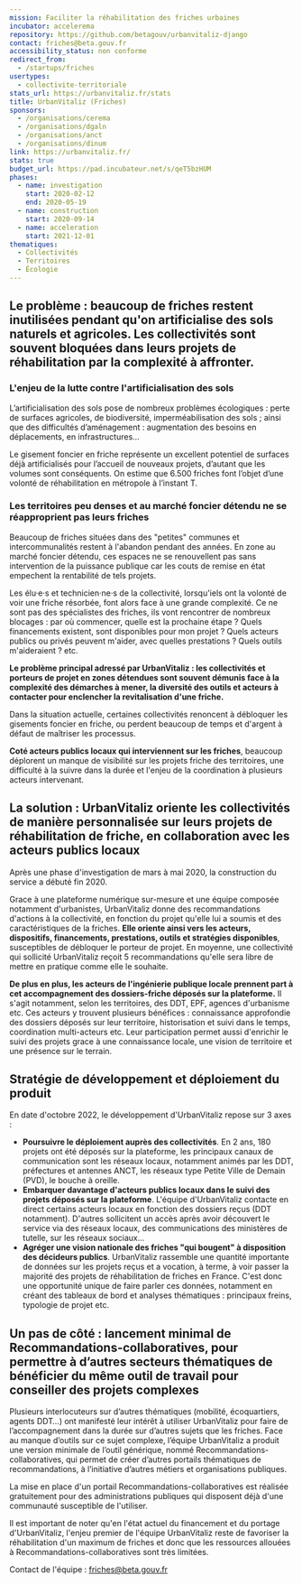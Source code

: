 ```yaml
---
mission: Faciliter la réhabilitation des friches urbaines
incubator: accelerema
repository: https://github.com/betagouv/urbanvitaliz-django
contact: friches@beta.gouv.fr
accessibility_status: non conforme
redirect_from:
  - /startups/friches
usertypes:
  - collectivite-territoriale
stats_url: https://urbanvitaliz.fr/stats
title: UrbanVitaliz (Friches)
sponsors:
  - /organisations/cerema
  - /organisations/dgaln
  - /organisations/anct
  - /organisations/dinum
link: https://urbanvitaliz.fr/
stats: true
budget_url: https://pad.incubateur.net/s/qeT5bzHUM
phases:
  - name: investigation
    start: 2020-02-12
    end: 2020-05-19
  - name: construction
    start: 2020-09-14
  - name: acceleration
    start: 2021-12-01
thematiques:
  - Collectivités
  - Territoires
  - Écologie
---
```

## Le problème : beaucoup de friches restent inutilisées pendant qu'on artificialise des sols naturels et agricoles. Les collectivités sont souvent bloquées dans leurs projets de réhabilitation par la complexité à affronter.

### L'enjeu de la lutte contre l'artificialisation des sols

L’artificialisation des sols pose de nombreux problèmes écologiques : perte de surfaces agricoles, de biodiversité, imperméabilisation des sols ; ainsi que des difficultés d’aménagement : augmentation des besoins en déplacements, en infrastructures… 

Le gisement foncier en friche représente un excellent potentiel de surfaces déjà artificialisés pour l’accueil de nouveaux projets, d’autant que les volumes sont conséquents. On estime que 6.500 friches font l’objet d’une volonté de réhabilitation en métropole à l’instant T.

### Les territoires peu denses et au marché foncier détendu ne se réapproprient pas leurs friches

Beaucoup de friches situées dans des "petites" communes et intercommunalités restent à l'abandon pendant des années. En zone au marché foncier détendu, ces espaces ne se renouvellent pas sans intervention de la puissance publique car les couts de remise en état empechent la rentabilité de tels projets.

Les élu·e·s et technicien·ne·s de la collectivité, lorsqu'iels ont la volonté de voir une friche résorbée, font alors face à une grande complexité. Ce ne sont pas des spécialistes des friches, ils vont rencontrer de nombreux blocages : par où commencer, quelle est la prochaine étape ? Quels financements existent, sont disponibles pour mon projet ? Quels acteurs publics ou privés peuvent m'aider, avec quelles prestations ? Quels outils m'aideraient ? etc.

**Le problème principal adressé par UrbanVitaliz :  les collectivités et porteurs de projet en zones détendues sont souvent démunis face à la complexité des démarches à mener, la diversité des outils et acteurs à contacter pour enclencher la revitalisation d'une friche.**

Dans la situation actuelle, certaines collectivités renoncent à débloquer les gisements foncier en friche, ou perdent beaucoup de temps et d'argent à défaut de maîtriser les processus.

**Coté acteurs publics locaux qui interviennent sur les friches**, beaucoup déplorent un manque de visibilité sur les projets friche des territoires, une difficulté à la suivre dans la durée et l'enjeu de la coordination à plusieurs acteurs intervenant.

## La solution : UrbanVitaliz oriente les collectivités de manière personnalisée sur leurs projets de réhabilitation de friche, en collaboration avec les acteurs publics locaux

Après une phase d'investigation de mars à mai 2020, la construction du service a débuté fin 2020.

Grace à une plateforme numérique sur-mesure et une équipe composée notamment d'urbanistes, UrbanVitaliz donne des recommandations d'actions à la collectivité, en fonction du projet qu'elle lui a soumis et des caractéristiques de la friches. **Elle oriente ainsi vers les acteurs, dispositifs, financements, prestations, outils et stratégies disponibles**, susceptibles de débloquer le porteur de projet. En moyenne, une collectivité qui sollicité UrbanVitaliz reçoit 5 recommandations qu'elle sera libre de mettre en pratique comme elle le souhaite.

**De plus en plus, les acteurs de l'ingénierie publique locale prennent part à cet accompagnement des dossiers-friche déposés sur la plateforme.** Il s'agit notamment, selon les territoires, des DDT, EPF, agences d'urbanisme etc. Ces acteurs y trouvent plusieurs bénéfices : connaissance approfondie des dossiers déposés sur leur territoire, historisation et suivi dans le temps, coordination multi-acteurs etc. Leur participation permet aussi d'enrichir le suivi des projets grace à une connaissance locale, une vision de territoire et une présence sur le terrain.

## Stratégie de développement et déploiement du produit

En date d'octobre 2022, le développement d'UrbanVitaliz repose sur 3 axes :

* **Poursuivre le déploiement auprès des collectivités**. En 2 ans, 180 projets ont été déposés sur la plateforme, les principaux canaux de communication sont les réseaux locaux, notamment animés par les DDT, préfectures et antennes ANCT, les réseaux type Petite Ville de Demain (PVD), le bouche à oreille.
* **Embarquer davantage d'acteurs publics locaux dans le suivi des projets déposés sur la plateforme**. L'équipe d'UrbanVitaliz contacte en direct certains acteurs locaux en fonction des dossiers reçus (DDT notamment). D'autres sollicitent un accès après avoir découvert le service via des réseaux locaux, des communications des ministères de tutelle, sur les réseaux sociaux...
* **Agréger une vision nationale des friches "qui bougent" à disposition des décideurs publics**. UrbanVitaliz rassemble une quantité importante de données sur les projets reçus et a vocation, à terme, à voir passer la majorité des projets de réhabilitation de friches en France. C'est donc une opportunité unique de faire parler ces données, notamment en créant des tableaux de bord et analyses thématiques : principaux freins, typologie de projet etc.

## Un pas de côté : lancement minimal de Recommandations-collaboratives, pour permettre à d’autres secteurs thématiques de bénéficier du même outil de travail pour conseiller des projets complexes

Plusieurs interlocuteurs sur d’autres thématiques (mobilité, écoquartiers, agents DDT…) ont manifesté leur intérêt à utiliser UrbanVitaliz pour faire de l’accompagnement dans la durée sur d’autres sujets que les friches. Face au manque d’outils sur ce sujet complexe, l’équipe UrbanVitaliz a produit une version minimale de l’outil générique, nommé Recommandations-collaboratives, qui permet de créer d’autres portails thématiques de recommandations, à l’initiative d’autres métiers et organisations publiques. 

La mise en place d'un portail Recommandations-collaboratives est réalisée gratuitement pour des administrations publiques qui disposent déjà d'une communauté susceptible de l'utiliser. 

Il est important de noter qu'en l'état actuel du financement et du portage d'UrbanVitaliz, l'enjeu premier de l'équipe UrbanVitaliz reste de favoriser la réhabilitation d'un maximum de friches et donc que les ressources allouées à Recommandations-collaboratives sont très limitées.

Contact de l'équipe : friches@beta.gouv.fr